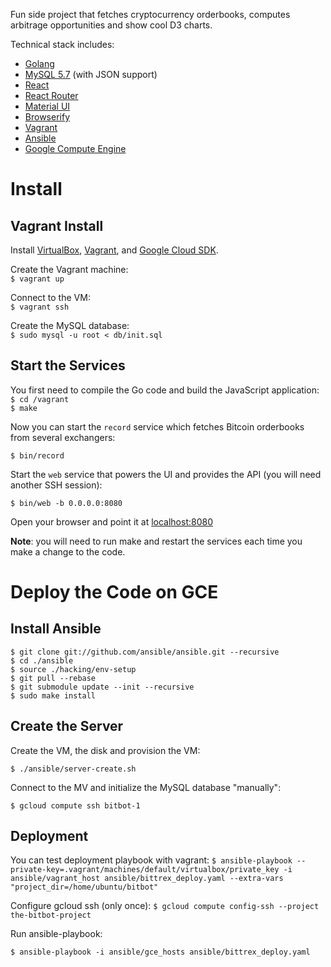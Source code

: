 Fun side project that fetches cryptocurrency orderbooks, computes arbitrage opportunities and show
cool D3 charts.

Technical stack includes:  

  * [Golang](https://golang.org/)
  * [MySQL 5.7](https://dev.mysql.com/doc/refman/5.7/en/json.html) (with JSON support)
  * [React](http://facebook.github.io/react/)
  * [React Router](https://github.com/reactjs/react-router)
  * [Material UI](http://www.material-ui.com/)
  * [Browserify](http://browserify.org/)
  * [Vagrant](https://www.vagrantup.com/)
  * [Ansible](http://docs.ansible.com/)
  * [Google Compute Engine](https://cloud.google.com/compute/)
 
# Install

## Vagrant Install

Install [VirtualBox](https://www.virtualbox.org/wiki/Downloads), [Vagrant](https://www.vagrantup.com/), and [Google Cloud SDK](https://cloud.google.com/sdk/).

Create the Vagrant machine:  
`$ vagrant up`

Connect to the VM:  
`$ vagrant ssh`

Create the MySQL database:  
`$ sudo mysql -u root < db/init.sql`

## Start the Services

You first need to compile the Go code and build the JavaScript application:  
`$ cd /vagrant`  
`$ make`  

Now you can start the `record` service which fetches Bitcoin orderbooks from several exchangers:

`$ bin/record`

Start the `web` service that powers the UI and provides the API (you will need another SSH session):

`$ bin/web -b 0.0.0.0:8080`

Open your browser and point it at [localhost:8080](http://localhost:8080)

**Note**: you will need to run make and restart the services each time you make a change to the code.

# Deploy the Code on GCE

## Install Ansible

```
$ git clone git://github.com/ansible/ansible.git --recursive
$ cd ./ansible
$ source ./hacking/env-setup
$ git pull --rebase
$ git submodule update --init --recursive
$ sudo make install
```

## Create the Server 

Create the VM, the disk and provision the VM:

`$ ./ansible/server-create.sh`

Connect to the MV and initialize the MySQL database "manually":

`$ gcloud compute ssh bitbot-1`

## Deployment

You can test deployment playbook with vagrant:
`$ ansible-playbook --private-key=.vagrant/machines/default/virtualbox/private_key -i ansible/vagrant_host ansible/bittrex_deploy.yaml --extra-vars "project_dir=/home/ubuntu/bitbot"`

Configure gcloud ssh (only once):
`$ gcloud compute config-ssh --project the-bitbot-project`

Run ansible-playbook:

`$ ansible-playbook -i ansible/gce_hosts ansible/bittrex_deploy.yaml`
